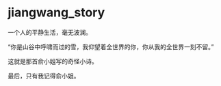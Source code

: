 # jiangwang_story
一个人的平静生活，毫无波澜。

“你是山谷中呼啸而过的雪，我仰望着全世界的你，你从我的全世界一刻不留。”

这就是那首俞小姐写的奇怪小诗。

最后，只有我记得俞小姐。
